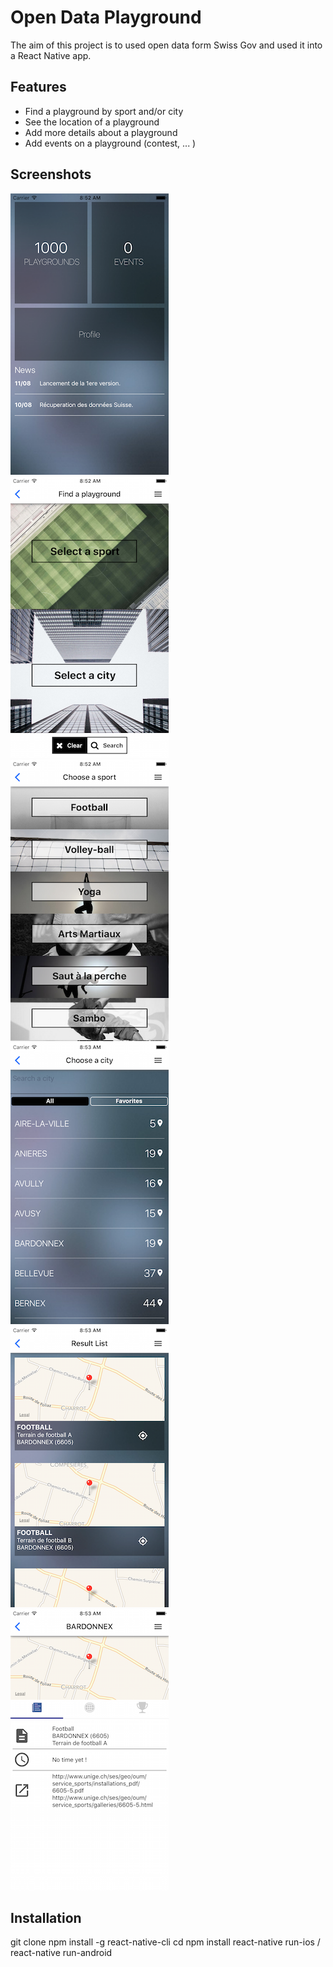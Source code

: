 Open Data Playground
====================

The aim of this project is to used open data form Swiss Gov and used it into a React Native app.
 
Features
--------
* Find a playground by sport and/or city
* See the location of a playground
* Add more details about a playground
* Add events on a playground (contest, ... )
 
Screenshots
-----------
![Alt text](screenshots/MainScreen.png?raw=true "Main Screen")
![Alt text](screenshots/SportCity.png?raw=true "Search Screen")
![Alt text](screenshots/SportList.png?raw=true "Sport List Screen")
![Alt text](screenshots/CityList.png?raw=true "City List Screen")
![Alt text](screenshots/ResultList.png?raw=true "Result List Screen")
![Alt text](screenshots/ResultDetail.png?raw=true "Result Detail Screen")


Installation
------------
git clone <project>
npm install -g react-native-cli
cd <project>
npm install
react-native run-ios / react-native run-android 